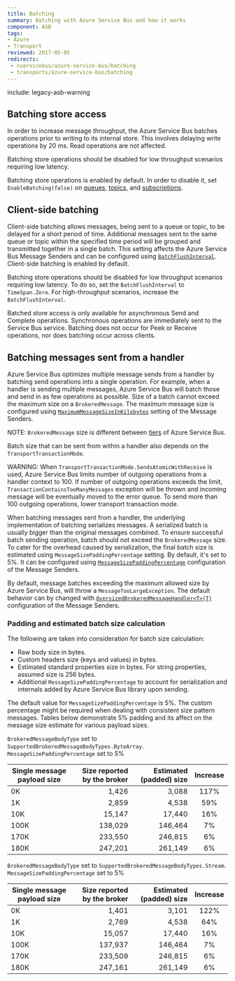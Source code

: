```yaml
---
title: Batching
summary: Batching with Azure Service Bus and how it works
component: ASB
tags:
- Azure
- Transport
reviewed: 2017-05-05
redirects:
 - nservicebus/azure-service-bus/batching
 - transports/azure-service-bus/batching
---
```


include: legacy-asb-warning


## Batching store access

In order to increase message throughput, the Azure Service Bus batches operations prior to writing to its internal store. This involves delaying write operations by 20 ms. Read operations are not affected.

Batching store operations should be disabled for low throughput scenarios requiring low latency.

Batching store operations is enabled by default. In order to disable it, set `EnableBatching(false)` on [queues](/transports/azure-service-bus/configuration/full.md#controlling-entities-queues), [topics](/transports/azure-service-bus/configuration/full.md#controlling-entities-topics), and [subscriptions](/transports/azure-service-bus/configuration/full.md#controlling-entities-subscriptions).


## Client-side batching

Client-side batching allows messages, being sent to a queue or topic, to be delayed for a short period of time. Additional messages sent to the same queue or topic within the specified time period will be grouped and transmitted together in a single batch. This setting affects the Azure Service Bus Message Senders and can be configured using [`BatchFlushInterval`](/transports/azure-service-bus/configuration/full.md#controlling-connectivity-messaging-factories). Client-side batching is enabled by default.

Batching store operations should be disabled for low throughput scenarios requiring low latency. To do so, set the `BatchFlushInterval` to `TimeSpan.Zero`. For high-throughput scenarios, increase the `BatchFlushInterval`.

Batched store access is only available for asynchronous Send and Complete operations. Synchronous operations are immediately sent to the Service Bus service. Batching does not occur for Peek or Receive operations, nor does batching occur across clients.


## Batching messages sent from a handler

Azure Service Bus optimizes multiple message sends from a handler by batching send operations into a single operation. For example, when a handler is sending multiple messages, Azure Service Bus will batch those and send in as few operations as possible. Size of a batch cannot exceed the maximum size on a `BrokeredMessage`. The maximum message size is configured using [`MaximumMessageSizeInKilobytes`](/transports/azure-service-bus/configuration/full.md#controlling-connectivity-message-senders) setting of the Message Senders.

NOTE: `BrokeredMessage` size is different between [tiers](https://docs.microsoft.com/en-us/azure/service-bus-messaging/service-bus-premium-messaging) of Azure Service Bus.

Batch size that can be sent from within a handler also depends on the `TransportTransactionMode`.

WARNING: When `TransportTransactionMode.SendsAtomicWithReceive` is used, Azure Service Bus limits number of outgoing operations from a handler context to 100. If number of outgoing operations exceeds the limit, `TransactionContainsTooManyMessages` exception will be thrown and incoming message will be eventually moved to the error queue. To send more than 100 outgoing operations, lower transport transaction mode. 

When batching messages sent from a handler, the underlying implementation of batching serializes messages. A serialized batch is usually bigger than the original messages combined. To ensure successful batch sending operation, batch should not exceed the `BrokeredMessage` size. To cater for the overhead caused by serialization, the final batch size is estimated using `MessageSizePaddingPercentage` setting. By default, it's set to 5%. It can be configured using [`MessageSizePaddingPercentage`](/transports/azure-service-bus/configuration/full.md#controlling-connectivity-message-senders) configuration of the Message Senders.

By default, message batches exceeding the maximum allowed size by Azure Service Bus, will throw a `MessageTooLargeException`. The default behavior can by changed with [`OversizedBrokeredMessageHandler<T>(T)`](/transports/azure-service-bus/configuration/full.md#controlling-connectivity-message-senders) configuration of the Message Senders.


### Padding and estimated batch size calculation

The following are taken into consideration for batch size calculation:

 * Raw body size in bytes.
 * Custom headers size (keys and values) in bytes.
 * Estimated standard properties size in bytes. For string properties, assumed size is 256 bytes.
 * Additional `MessageSizePaddingPercentage` to account for serialization and internals added by Azure Service Bus library upon sending.

The default value for `MessageSizePaddingPercentage` is 5%. The custom percentage might be required when dealing with consistent size pattern messages. Tables below demonstrate 5% padding and its affect on the message size estimate for various payload sizes.

`BrokeredMessageBodyType` set to `SupportedBrokeredMessageBodyTypes.ByteArray`.
`MessageSizePaddingPercentage` set to 5%

| Single message payload size   | Size reported by the broker  | Estimated (padded) size | Increase |
|---|---:|---:|:---:|
|0K  | 1,426  | 3,088 | 117% |
|1K   | 2,859 | 4,538 | 59% |
| 10K  | 15,147 | 17,440 | 16% |
| 100K  | 138,029 | 146,464 | 7% |
| 170K  | 233,550 | 246,815 | 6% |
| 180K  | 247,201 | 261,149 | 6% |


`BrokeredMessageBodyType` set to `SupportedBrokeredMessageBodyTypes.Stream`.
`MessageSizePaddingPercentage` set to 5%

| Single message payload size   | Size reported by the broker  | Estimated (padded) size | Increase |
|---|---:|---:|:---:|
|0K  | 1,401  | 3,101 | 122% |
|1K   | 2,769 | 4,538 | 64% |
| 10K  | 15,057 | 17,440 | 16% |
| 100K  | 137,937 | 146,464 | 7% |
| 170K  | 233,509 | 246,815 | 6% |
| 180K  | 247,161 | 261,149  | 6% |
